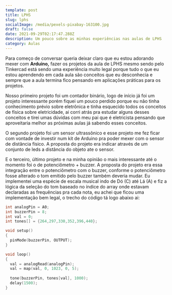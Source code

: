 ```yaml
---
template: post
title: LPHS
slug: lphs
socialImage: /media/pexels-pixabay-163100.jpg
draft: false
date: 2021-09-29T02:17:47.288Z
description: Um pouco sobre as minhas experiências nas aulas de LPHS
category: Aulas
---
```

Para começo de conversar queria deixar claro que eu estou adorando mexer com **Arduino,** fazer os projetos da aula de LPHS mesmo sendo pelo Tinkercad está sendo uma experiência muito legal porque tudo o que eu estou aprendendo em cada aula são conceitos que eu desconhecia e sempre que a aula termina fico pensando em aplicações práticas para os projetos.

Nosso primeiro projeto foi um contador binário, logo de início já foi um projeto interessante porém fiquei um pouco perdido porque eu não tinha conhecimento prévio sobre eletrônica e tinha esquecido todos os conceitos de física sobre eletricidade, ai corri atrás pra estudar alguns desses conceitos e tirei umas dúvidas com meu pai que é eletricista pensando que aproveitaria melhor as próximas aulas já sabendo esses conceitos.

O segundo projeto foi um sensor ultrassônico e esse projeto me fez ficar com vontade de investir num kit de Arduino pra poder mexer com o sensor de distância físico. A proposta do projeto era indicar através de um conjunto de leds a distância do objeto ate o sensor.

E o terceiro, último projeto e na minha opinião o mais interessante até o momento foi o de potenciômetro + buzzer. A proposta do projeto era essa integração entre o potenciômetro com o buzzer, conforme o potenciômetro fosse alterado o tom emitido pelo buzzer também deveria mudar. Eu implementei uma espécie de escala musical indo de Dó (C) até Lá (A) e fiz a lógica da seleção do tom baseado no índice do array onde estavam declaradas as frequências pra cada nota, eu achei que ficou uma implementação bem legal, o trecho do código tá logo abaixo ai:

```c
int analogPin = A0;
int buzzerPin = 8;
int val = 0;
int tones[] = {264,297,330,352,396,440};

void setup()
{
  pinMode(buzzerPin, OUTPUT);
}

void loop()
{ 
  val = analogRead(analogPin);
  val = map(val, 0, 1023, 0, 5);
  
  tone(buzzerPin, tones[val], 1000);
  delay(1500);
}
```